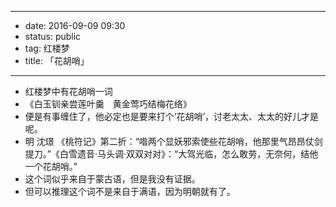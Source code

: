 - --
- date: 2016-09-09 09:30
- status: public
- tag: 红楼梦
- title: 「花胡哨」
- --
- 红楼梦中有花胡哨一词
- 《白玉钏亲尝莲叶羹　黄金莺巧结梅花络》
- 便是有事缠住了，他必定也是要来打个‘花胡哨’，讨老太太、太太的好儿才是呢。
- 明 沈璟 《桃符记》第二折：“喒两个显妖邪索使些花胡哨，他那里气昂昂仗剑提刀。”《白雪遗音·马头调·双双对对》：“大驾光临，怎么敢劳，无奈何，结他一个花胡哨。”
- 这个词似乎来自于蒙古语，但是我没有证据。
- 但可以推理这个词不是来自于满语，因为明朝就有了。
